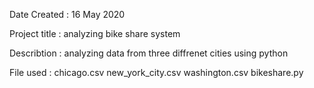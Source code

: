 Date Created : 16 May 2020

Project title : analyzing bike share system

Describtion : analyzing data from three diffrenet cities using python

File used :
chicago.csv
new_york_city.csv
washington.csv
bikeshare.py